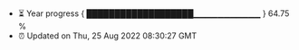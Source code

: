 - ⏳ Year progress { ███████████████████▁▁▁▁▁▁▁▁▁▁▁ } 64.75 %
- ⏰ Updated on Thu, 25 Aug 2022 08:30:27 GMT

